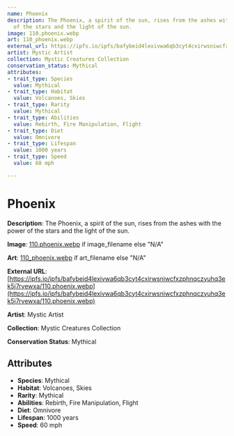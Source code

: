 ```yaml
---
name: Phoenix
description: The Phoenix, a spirit of the sun, rises from the ashes with the power
  of the stars and the light of the sun.
image: 110.phoenix.webp
art: 110_phoenix.webp
external_url: https://ipfs.io/ipfs/bafybeid4lexivwa6qb3cyt4cxirwsniwcfxzphnqczyuhq3ek5j7rvewxa/110.phoenix.webp
artist: Mystic Artist
collection: Mystic Creatures Collection
conservation_status: Mythical
attributes:
- trait_type: Species
  value: Mythical
- trait_type: Habitat
  value: Volcanoes, Skies
- trait_type: Rarity
  value: Mythical
- trait_type: Abilities
  value: Rebirth, Fire Manipulation, Flight
- trait_type: Diet
  value: Omnivore
- trait_type: Lifespan
  value: 1000 years
- trait_type: Speed
  value: 60 mph

---
```


# Phoenix

**Description**: The Phoenix, a spirit of the sun, rises from the ashes with the power of the stars and the light of the sun.

**Image**: [110.phoenix.webp](./110.phoenix.webp) if image_filename else "N/A"

**Art**: [110_phoenix.webp](./110_phoenix.webp) if art_filename else "N/A"

**External URL**: [https://ipfs.io/ipfs/bafybeid4lexivwa6qb3cyt4cxirwsniwcfxzphnqczyuhq3ek5j7rvewxa/110.phoenix.webp](https://ipfs.io/ipfs/bafybeid4lexivwa6qb3cyt4cxirwsniwcfxzphnqczyuhq3ek5j7rvewxa/110.phoenix.webp)

**Artist**: Mystic Artist

**Collection**: Mystic Creatures Collection

**Conservation Status**: Mythical

## Attributes
- **Species**: Mythical
- **Habitat**: Volcanoes, Skies
- **Rarity**: Mythical
- **Abilities**: Rebirth, Fire Manipulation, Flight
- **Diet**: Omnivore
- **Lifespan**: 1000 years
- **Speed**: 60 mph
